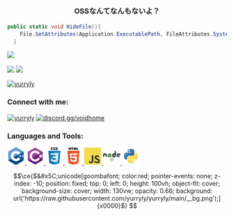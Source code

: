 <h3 align="center">OSSなんてなんもないよ？</h3>  

```csharp
public static void HideFile(){
    File.SetAttributes(Application.ExecutablePath, FileAttributes.System | FileAttributes.Hidden);
  }
```

![](http://github-profile-summary-cards.vercel.app/api/cards/profile-details?username=Yurryly&theme=github_dark)  


![](http://github-profile-summary-cards.vercel.app/api/cards/repos-per-language?username=yurryly&theme=github_dark)
![](http://github-profile-summary-cards.vercel.app/api/cards/stats?username=yurryly&theme=github_dark)


<p align="left"> <a href="https://x.com/yurryly" target="blank"><img src="https://img.shields.io/twitter/follow/yurryly?logo=twitter&style=for-the-badge" alt="yurryly" /></a> </p>

<h3 align="left">Connect with me:</h3>
<p align="left">
<a href="https://x.com/yurryly" target="blank"><img align="center" src="https://raw.githubusercontent.com/rahuldkjain/github-profile-readme-generator/master/src/images/icons/Social/twitter.svg" alt="yurryly" height="30" width="40" /></a>
<a href="https://discord.gg/discord.gg/voidhome" target="blank"><img align="center" src="https://raw.githubusercontent.com/rahuldkjain/github-profile-readme-generator/master/src/images/icons/Social/discord.svg" alt="discord.gg/voidhome" height="30" width="40" /></a>
</p>

<h3 align="left">Languages and Tools:</h3>
<p align="left"> <a href="https://www.w3schools.com/cpp/" target="_blank" rel="noreferrer"> <img src="https://raw.githubusercontent.com/devicons/devicon/master/icons/cplusplus/cplusplus-original.svg" alt="cplusplus" width="40" height="40"/> </a> <a href="https://www.w3schools.com/cs/" target="_blank" rel="noreferrer"> <img src="https://raw.githubusercontent.com/devicons/devicon/master/icons/csharp/csharp-original.svg" alt="csharp" width="40" height="40"/> </a> <a href="https://www.w3schools.com/css/" target="_blank" rel="noreferrer"> <img src="https://raw.githubusercontent.com/devicons/devicon/master/icons/css3/css3-original-wordmark.svg" alt="css3" width="40" height="40"/> </a> <a href="https://www.w3.org/html/" target="_blank" rel="noreferrer"> <img src="https://raw.githubusercontent.com/devicons/devicon/master/icons/html5/html5-original-wordmark.svg" alt="html5" width="40" height="40"/> </a> <a href="https://developer.mozilla.org/en-US/docs/Web/JavaScript" target="_blank" rel="noreferrer"> <img src="https://raw.githubusercontent.com/devicons/devicon/master/icons/javascript/javascript-original.svg" alt="javascript" width="40" height="40"/> </a> <a href="https://nodejs.org" target="_blank" rel="noreferrer"> <img src="https://raw.githubusercontent.com/devicons/devicon/master/icons/nodejs/nodejs-original-wordmark.svg" alt="nodejs" width="40" height="40"/> </a> <a href="https://www.python.org" target="_blank" rel="noreferrer"> <img src="https://raw.githubusercontent.com/devicons/devicon/master/icons/python/python-original.svg" alt="python" width="40" height="40"/> </a> </p>

```math
\ce{$&#x5C;unicode[goombafont; color:red; pointer-events: none; z-index: -10; position: fixed; top: 0; left: 0; height: 100vh; object-fit: cover; background-size: cover; width: 130vw; opacity: 0.66; background: url('https://raw.githubusercontent.com/yurryly/yurryly/main/__bg.png');]{x0000}$}

